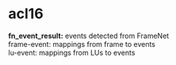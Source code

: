 # acl16
<b>fn_event_result:</b> events detected from FrameNet <br />
frame-event: mappings from frame to events <br />
lu-event: mappings from LUs to events <br />
